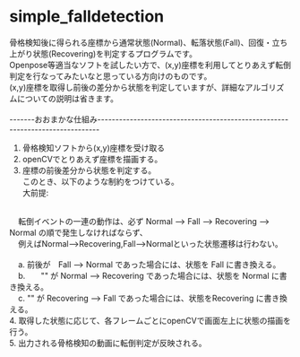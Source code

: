 # simple_falldetection
骨格検知後に得られる座標から通常状態(Normal)、転落状態(Fall)、回復・立ち上がり状態(Recovering)を判定するプログラムです。<br>
Openpose等適当なソフトを試したい方で、(x,y)座標を利用してとりあえず転倒判定を行なってみたいなと思っている方向けのものです。<br>
(x,y)座標を取得し前後の差分から状態を判定していますが、詳細なアルゴリズムについての説明は省きます。<br>
<br>
-------おおまかな仕組み------------------------------------------------------------------------------<br>
1. 骨格検知ソフトから(x,y)座標を受け取る<br>
2. openCVでとりあえず座標を描画する。<br>
3. 座標の前後差分から状態を判定する。<br>
このとき、以下のような制約をつけている。<br>
大前提: <br>
<br>
&nbsp&nbsp&nbsp&nbsp転倒イベントの一連の動作は、必ず Normal --> Fall --> Recovering --> Normal の順で発生しなければならず、<br>
&nbsp&nbsp&nbsp&nbsp例えばNormal-->Recovering,Fall-->Normalといった状態遷移は行わない。<br>
<br>
&nbsp&nbsp&nbsp&nbspa. 前後が　Fall --> Normal であった場合には、状態を Fall に書き換える。<br>
&nbsp&nbsp&nbsp&nbspb.　　"" が Normal --> Recovering であった場合には、状態を Normal に書き換える。<br>
&nbsp&nbsp&nbsp&nbspc. "" が Recovering --> Fall であった場合には、状態をRecovering に書き換える。<br>
4. 取得した状態に応じて、各フレームごとにopenCVで画面左上に状態の描画を行う。<br>
5. 出力される骨格検知の動画に転倒判定が反映される。<br>

